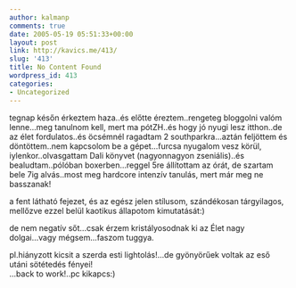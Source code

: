 ```yaml
---
author: kalmanp
comments: true
date: 2005-05-19 05:51:33+00:00
layout: post
link: http://kavics.me/413/
slug: '413'
title: No Content Found
wordpress_id: 413
categories:
- Uncategorized
---
```


tegnap későn érkeztem haza..és előtte éreztem..rengeteg bloggolni valóm lenne...meg tanulnom kell, mert ma pótZH..és hogy jó nyugi lesz itthon..de az élet fordulatos..és öcsémnél ragadtam 2 southparkra...aztán feljöttem és döntöttem..nem kapcsolom be a gépet...furcsa nyugalom vesz körül, iylenkor..olvasgattam Dali könyvet (nagyonnagyon zseniális)..és bealudtam..pólóban boxerben...reggel 5re állítottam az órát, de szartam bele 7ig alvás..most meg hardcore intenzív tanulás, mert már meg ne basszanak!




a fent látható fejezet, és az egész jelen stílusom, szándékosan tárgyilagos, mellőzve ezzel belül kaotikus állapotom kimutatását:)




de nem negatív sőt...csak érzem kristályosodnak ki az Élet nagy dolgai...vagy mégsem...faszom tuggya.




pl.hiányzott kicsit a szerda esti lightolás!...de gyönyörűek voltak az eső utáni sötétedés fényei!  
...back to work!..pc kikapcs:)
